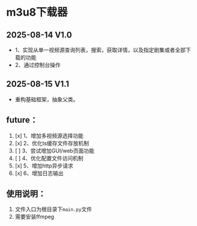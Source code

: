 # m3u8下载器

## 2025-08-14 V1.0

- 1、实现从单一视频源查询列表，搜索，获取详情，以及指定剧集或者全部下载的功能
- 2、通过控制台操作

## 2025-08-15 V1.1
- 重构基础框架，抽象父类。

## future：

1. [x] 1、增加多视频源选择功能
2. [x] 2、优化ts缓存文件存放机制
3. [ ] 3、尝试增加GUI/web页面功能
4. [ ] 4、优化配置文件访问机制
5. [x] 5、增加http异步请求
6. [x] 6、增加日志输出

## 使用说明：

1. 文件入口为根目录下`main.py`文件
2. 需要安装ffmpeg